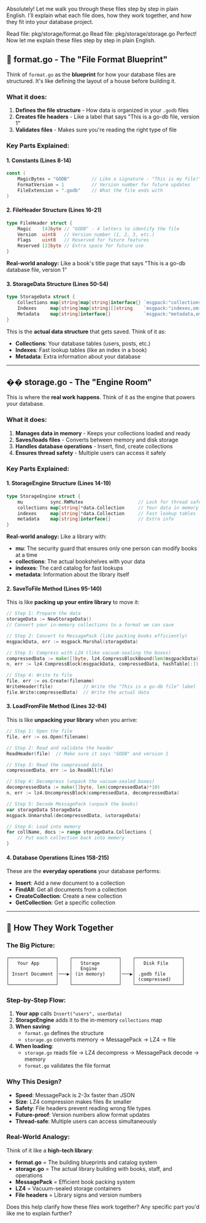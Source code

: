 Absolutely! Let me walk you through these files step by step in plain English. I'll explain what each file does, how they work together, and how they fit into your database project.

Read file: pkg/storage/format.go
Read file: pkg/storage/storage.go
Perfect! Now let me explain these files step by step in plain English.

## **📁 format.go - The "File Format Blueprint"**

Think of `format.go` as the **blueprint** for how your database files are structured. It's like defining the layout of a house before building it.

### **What it does:**

1. **Defines the file structure** - How data is organized in your `.godb` files
2. **Creates file headers** - Like a label that says "This is a go-db file, version 1"
3. **Validates files** - Makes sure you're reading the right type of file

### **Key Parts Explained:**

#### **1. Constants (Lines 8-14)**

```go
const (
    MagicBytes = "GODB"        // Like a signature - "This is my file!"
    FormatVersion = 1          // Version number for future updates
    FileExtension = ".godb"    // What the file ends with
)
```

#### **2. FileHeader Structure (Lines 16-21)**

```go
type FileHeader struct {
    Magic    [4]byte // "GODB" - 4 letters to identify the file
    Version  uint8   // Version number (1, 2, 3, etc.)
    Flags    uint8   // Reserved for future features
    Reserved [2]byte // Extra space for future use
}
```

**Real-world analogy:** Like a book's title page that says "This is a go-db database file, version 1"

#### **3. StorageData Structure (Lines 50-54)**

```go
type StorageData struct {
    Collections map[string]map[string]interface{} `msgpack:"collections"`
    Indexes     map[string]map[string][]string    `msgpack:"indexes,omitempty"`
    Metadata    map[string]interface{}            `msgpack:"metadata,omitempty"`
}
```

This is the **actual data structure** that gets saved. Think of it as:

- **Collections**: Your database tables (users, posts, etc.)
- **Indexes**: Fast lookup tables (like an index in a book)
- **Metadata**: Extra information about your database

---

## **�� storage.go - The "Engine Room"**

This is where the **real work happens**. Think of it as the engine that powers your database.

### **What it does:**

1. **Manages data in memory** - Keeps your collections loaded and ready
2. **Saves/loads files** - Converts between memory and disk storage
3. **Handles database operations** - Insert, find, create collections
4. **Ensures thread safety** - Multiple users can access it safely

### **Key Parts Explained:**

#### **1. StorageEngine Structure (Lines 14-19)**

```go
type StorageEngine struct {
    mu          sync.RWMutex                    // Lock for thread safety
    collections map[string]*data.Collection     // Your data in memory
    indexes     map[string]*data.Collection     // Fast lookup tables
    metadata    map[string]interface{}          // Extra info
}
```

**Real-world analogy:** Like a library with:

- **mu**: The security guard that ensures only one person can modify books at a time
- **collections**: The actual bookshelves with your data
- **indexes**: The card catalog for fast lookups
- **metadata**: Information about the library itself

#### **2. SaveToFile Method (Lines 95-140)**

This is like **packing up your entire library** to move it:

```go
// Step 1: Prepare the data
storageData := NewStorageData()
// Convert your in-memory collections to a format we can save

// Step 2: Convert to MessagePack (like packing books efficiently)
msgpackData, err := msgpack.Marshal(storageData)

// Step 3: Compress with LZ4 (like vacuum-sealing the boxes)
compressedData := make([]byte, lz4.CompressBlockBound(len(msgpackData)))
n, err := lz4.CompressBlock(msgpackData, compressedData, hashTable[:])

// Step 4: Write to file
file, err := os.Create(filename)
WriteHeader(file)           // Write the "This is a go-db file" label
file.Write(compressedData)  // Write the actual data
```

#### **3. LoadFromFile Method (Lines 32-94)**

This is like **unpacking your library** when you arrive:

```go
// Step 1: Open the file
file, err := os.Open(filename)

// Step 2: Read and validate the header
ReadHeader(file)  // Make sure it says "GODB" and version 1

// Step 3: Read the compressed data
compressedData, err := io.ReadAll(file)

// Step 4: Decompress (unpack the vacuum-sealed boxes)
decompressedData := make([]byte, len(compressedData)*10)
n, err := lz4.UncompressBlock(compressedData, decompressedData)

// Step 5: Decode MessagePack (unpack the books)
var storageData StorageData
msgpack.Unmarshal(decompressedData, &storageData)

// Step 6: Load into memory
for collName, docs := range storageData.Collections {
    // Put each collection back into memory
}
```

#### **4. Database Operations (Lines 158-215)**

These are the **everyday operations** your database performs:

- **Insert**: Add a new document to a collection
- **FindAll**: Get all documents from a collection
- **CreateCollection**: Create a new collection
- **GetCollection**: Get a specific collection

---

## **🔗 How They Work Together**

### **The Big Picture:**

```
┌─────────────────┐    ┌─────────────────┐    ┌─────────────────┐
│   Your App      │    │   Storage       │    │   Disk File     │
│                 │    │   Engine        │    │                 │
│ Insert Document │───▶│ (in memory)     │───▶│ .godb file      │
│                 │    │                 │    │ (compressed)    │
└─────────────────┘    └─────────────────┘    └─────────────────┘
```

### **Step-by-Step Flow:**

1. **Your app** calls `Insert("users", userData)`
2. **StorageEngine** adds it to the in-memory `collections` map
3. **When saving**:
   - `format.go` defines the structure
   - `storage.go` converts memory → MessagePack → LZ4 → file
4. **When loading**:
   - `storage.go` reads file → LZ4 decompress → MessagePack decode → memory
   - `format.go` validates the file format

### **Why This Design?**

- **Speed**: MessagePack is 2-3x faster than JSON
- **Size**: LZ4 compression makes files 8x smaller
- **Safety**: File headers prevent reading wrong file types
- **Future-proof**: Version numbers allow format updates
- **Thread-safe**: Multiple users can access simultaneously

### **Real-World Analogy:**

Think of it like a **high-tech library**:

- **format.go** = The building blueprints and catalog system
- **storage.go** = The actual library building with books, staff, and operations
- **MessagePack** = Efficient book packing system
- **LZ4** = Vacuum-sealed storage containers
- **File headers** = Library signs and version numbers

Does this help clarify how these files work together? Any specific part you'd like me to explain further?
